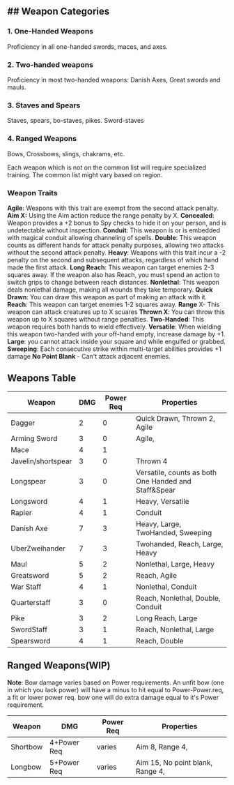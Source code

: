 ## ## Weapon Categories

### 1. One-Handed Weapons
Proficiency in all one-handed swords, maces, and axes.

### 2. Two-handed weapons
Proficiency in most two-handed weapons: Danish Axes, Great swords and mauls.

### 3. Staves and Spears
Staves, spears, bo-staves, pikes. Sword-staves

### 4. Ranged Weapons
Bows, Crossbows, slings, chakrams, etc.



Each weapon which is not on the common list will require specialized training.
The common list might vary based on region.

### Weapon Traits
**Agile**: Weapons with this trait are exempt from the second attack penalty. 
**Aim X:** Using the Aim action reduce the range penalty by X.
**Concealed**: Weapon provides a +2 bonus to Spy checks to hide it on your person, and is undetectable without inspection.
**Conduit**: This weapon is or is embedded with magical conduit allowing channeling of spells. 
**Double**: This weapon counts as different hands for attack penalty purposes, allowing two attacks without the second attack penalty. 
**Heavy**: Weapons with this trait incur a -2 penalty on the second and subsequent attacks, regardless of which hand made the first attack. 
**Long Reach**: This weapon can target enemies 2-3 squares away. If the weapon also has Reach, you must spend an action to switch grips to change between reach distances.
**Nonlethal**: This weapon deals nonlethal damage, making all wounds they take temporary.
**Quick Drawn**: You can draw this weapon as part of making an attack with it. 
**Reach**: This weapon can target enemies 1-2 squares away. 
**Range** X- This weapon can attack creatures up to X scuares 
**Thrown X**: You can throw this weapon up to X squares without range penalties. 
**Two-Handed**: This weapon requires both hands to wield effectively. 
**Versatile**: When wielding this weapon two-handed with your off-hand empty, increase damage by +1.
**Large**: you cannot attack inside your square and while engulfed or grabbed. 
**Sweeping**: Each consecutive strike within multi-target abilities provides +1 damage
**No Point Blank** - Can't attack adjacent enemies.



## Weapons Table

| Weapon             | DMG | Power Req | Properties                                           |
| ------------------ | --- | --------- | ---------------------------------------------------- |
| Dagger             | 2   | 0         | Quick Drawn, Thrown 2, Agile                         |
| Arming Sword       | 3   | 0         | Agile,                                               |
| Mace               | 4   | 1         |                                                      |
| Javelin/shortspear | 3   | 0         | Thrown 4                                             |
| Longspear          | 3   | 0         | Versatile, counts as both One Handed and Staff&Spear |
| Longsword          | 4   | 1         | Heavy, Versatile                                     |
| Rapier             | 4   | 1         | Conduit                                              |
| Danish Axe         | 7   | 3         | Heavy, Large, TwoHanded, Sweeping                    |
| UberZweihander     | 7   | 3         | Twohanded, Reach, Large, Heavy                       |
| Maul               | 5   | 2         | Nonlethal, Large, Heavy                              |
| Greatsword         | 5   | 2         | Reach, Agile                                         |
| War Staff          | 4   | 1         | Nonlethal, Conduit                                   |
| Quarterstaff       | 3   | 0         | Reach, Nonlethal, Double, Conduit                    |
| Pike               | 3   | 2         | Long Reach, Large                                    |
| SwordStaff         | 3   | 1         | Reach, Nonlethal, Large                              |
| Spearsword         | 4   | 1         | Reach, Double                                        |

## Ranged Weapons(WIP)

**Note**: Bow damage varies based on Power requirements. An unfit bow (one in which you lack power) will have a minus to hit equal to Power-Power.req, 
a fit or lower power req. bow one will do extra damage equal to it's Power requirement. 

| Weapon   | DMG         | Power Req | Properties                       |
| -------- | ----------- | --------- | -------------------------------- |
| Shortbow | 4+Power Req | varies    | Aim 8, Range 4,                  |
| Longbow  | 5+Power Req | varies    | Aim 15, No point blank, Range 4, |

